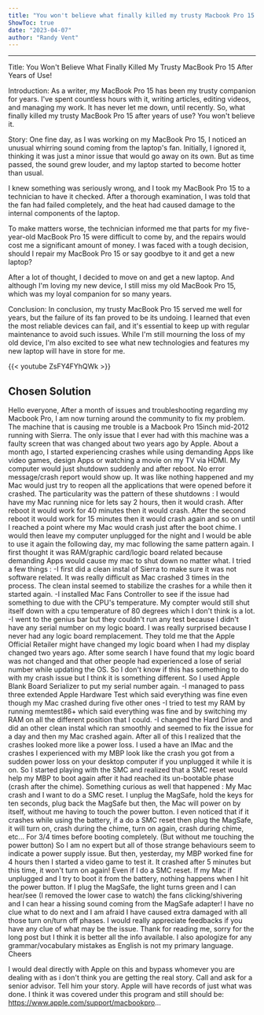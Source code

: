 ```yaml
---
title: "You won't believe what finally killed my trusty Macbook Pro 15 after years of use!"
ShowToc: true 
date: "2023-04-07"
author: "Randy Vent"
---
```

*****
Title: You Won't Believe What Finally Killed My Trusty MacBook Pro 15 After Years of Use!

Introduction:
As a writer, my MacBook Pro 15 has been my trusty companion for years. I've spent countless hours with it, writing articles, editing videos, and managing my work. It has never let me down, until recently. So, what finally killed my trusty MacBook Pro 15 after years of use? You won't believe it.

Story:
One fine day, as I was working on my MacBook Pro 15, I noticed an unusual whirring sound coming from the laptop's fan. Initially, I ignored it, thinking it was just a minor issue that would go away on its own. But as time passed, the sound grew louder, and my laptop started to become hotter than usual.

I knew something was seriously wrong, and I took my MacBook Pro 15 to a technician to have it checked. After a thorough examination, I was told that the fan had failed completely, and the heat had caused damage to the internal components of the laptop.

To make matters worse, the technician informed me that parts for my five-year-old MacBook Pro 15 were difficult to come by, and the repairs would cost me a significant amount of money. I was faced with a tough decision, should I repair my MacBook Pro 15 or say goodbye to it and get a new laptop?

After a lot of thought, I decided to move on and get a new laptop. And although I'm loving my new device, I still miss my old MacBook Pro 15, which was my loyal companion for so many years.

Conclusion:
In conclusion, my trusty MacBook Pro 15 served me well for years, but the failure of its fan proved to be its undoing. I learned that even the most reliable devices can fail, and it's essential to keep up with regular maintenance to avoid such issues. While I'm still mourning the loss of my old device, I'm also excited to see what new technologies and features my new laptop will have in store for me.

{{< youtube ZsFY4FYhQWk >}} 



## Chosen Solution
 Hello everyone,
After a month of issues and troubleshooting regarding my Macbook Pro, I am now turning around the community to fix my problem.
The machine that is causing me trouble is a Macbook Pro 15inch mid-2012 running with Sierra. The only issue that I ever had with this machine was a faulty screen that was changed about two years ago by Apple.
About a month ago, I started experiencing crashes while using demanding Apps like video games, design Apps or watching a movie on my TV via HDMI.
My computer would just shutdown suddenly and after reboot. No error message/crash report would show up. It was like nothing happened and my Mac would just try to reopen all the applications that were opened before it crashed.
The particularity was the pattern of these shutdowns : I would have my Mac running nice for lets say 2 hours, then it would crash. After reboot it would work for 40 minutes then it would crash. After the second reboot it would work for 15 minutes then it would crash again and so on until I reached a point where my Mac would crash just after the boot chime.  I would then leave my computer unplugged for the night and I would be able to use it again the following day, my mac following the same pattern again.
I first thought it was RAM/graphic card/logic board related because demanding Apps would cause my mac to shut down no matter what. I tried a few things :
-I first did a clean instal of Sierra to make sure it was not software related. It was really difficult as Mac crashed 3 times in the process. The clean instal seemed to stabilize the crashes for a while then it started again.
-I installed Mac Fans Controller to see if the issue had something to due with the CPU's temperature. My compter would still shut itself down with a cpu temperature of 80 degrees which I don't think is a lot.
-I went to the genius bar but they couldn't run any test because I didn't have any serial number on my logic board.
I was really surprised because I never had any logic board remplacement. They told me that the Apple Official Retailer might have changed my logic board when I had my display changed two years ago.
After some search I have found that my logic board was not changed and that other people had experienced a lose of serial number while updating the OS. So I don't know if this has something to do with my crash issue but I think it is something different. So I used Apple Blank Board Serializer to put my serial number again.
-I managed to pass three extended Apple Hardware Test which said everything was fine even though my Mac crashed during five other ones
-I tried to test my RAM by running memtest86+ which said everything was fine and by switching my RAM on all the different position that I could.
-I changed the Hard Drive and did an other clean instal which ran smoothly and seemed to fix the issue for a day and then my Mac crashed again.
After all of this I realized that the crashes looked more like a power loss. I used a have an IMac and the crashes I experienced with my MBP look like the crash you got from a sudden power loss on your desktop computer if you unplugged it while it is on.
So I started playing with the SMC and realized that a SMC reset would help my MBP to boot again after it had reached its un-bootable phase (crash after the chime).
Something curious as well that happened : My Mac crash and I want to do a SMC reset. I unplug the MagSafe, hold the keys for ten seconds, plug back the MagSafe but then, the Mac will power on by itself, without me having to touch the power button. I even noticed that if it crashes while using the battery, if a do a SMC reset then plug the MagSafe, it will turn on, crash during the chime, turn on again, crash during chime, etc... For 3/4 times before booting completely. (But without me touching the power button)
So I am no expert but all of those strange behaviours seem to indicate a power supply issue.
But then, yesterday, my MBP worked fine for 4 hours then I started a video game to test it. It crashed after 5 minutes but this time, it won't turn on again! Even if I do a SMC reset. If my Mac if unplugged and I try to boot it from the battery, nothing happens when I hit the power button. If I plug the MagSafe, the light turns green and I can hear/see (I removed the lower case to watch) the fans clicking/shivering and I can hear a hissing sound coming from the MagSafe adapter!
I have no clue what to do next and I am afraid I have caused extra damaged with all those turn on/turn off phases.
I would really appreciate feedbacks if you have any clue of what may be the issue.
Thank for reading me, sorry for the long post but I think it is better all the info available. I also apologize for any grammar/vocabulary mistakes as English is not my primary language.
Cheers

 I would deal directly with Apple on this and bypass whomever you are dealing with as i don't think you are getting the real story.  Call and ask for a senior advisor.  Tell him your story.  Apple will have records of just what was done.  I think it was covered under this program and still should be:
https://www.apple.com/support/macbookpro...





